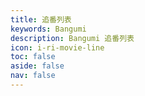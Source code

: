 ```yaml
---
title: 追番列表
keywords: Bangumi
description: Bangumi 追番列表
icon: i-ri-movie-line
toc: false
aside: false
nav: false
---
```


<ValaxyBangumi />